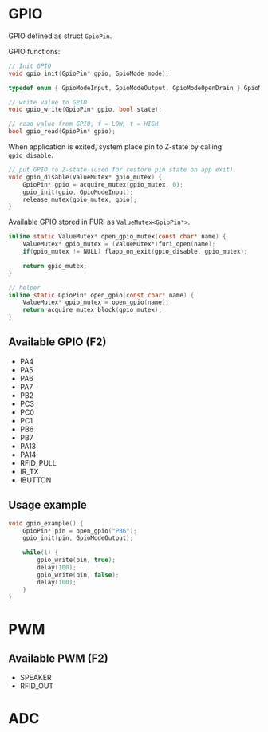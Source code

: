# GPIO

GPIO defined as struct `GpioPin`.

GPIO functions:

```C
// Init GPIO
void gpio_init(GpioPin* gpio, GpioMode mode);

typedef enum { GpioModeInput, GpioModeOutput, GpioModeOpenDrain } GpioMode;

// write value to GPIO
void gpio_write(GpioPin* gpio, bool state);

// read value from GPIO, f = LOW, t = HIGH
bool gpio_read(GpioPin* gpio);
```

When application is exited, system place pin to Z-state by calling `gpio_disable`.

```C
// put GPIO to Z-state (used for restore pin state on app exit)
void gpio_disable(ValueMutex* gpio_mutex) {
    GpioPin* gpio = acquire_mutex(gpio_mutex, 0);
    gpio_init(gpio, GpioModeInput);
    release_mutex(gpio_mutex, gpio);
}
```

Available GPIO stored in FURI as `ValueMutex<GpioPin*>`.

```C
inline static ValueMutex* open_gpio_mutex(const char* name) {
    ValueMutex* gpio_mutex = (ValueMutex*)furi_open(name);
    if(gpio_mutex != NULL) flapp_on_exit(gpio_disable, gpio_mutex);

    return gpio_mutex;
}

// helper
inline static GpioPin* open_gpio(const char* name) {
    ValueMutex* gpio_mutex = open_gpio(name);
    return acquire_mutex_block(gpio_mutex);
}
```

## Available GPIO (F2)

* PA4
* PA5
* PA6
* PA7
* PB2
* PC3
* PC0
* PC1
* PB6
* PB7
* PA13
* PA14
* RFID_PULL
* IR_TX
* IBUTTON

## Usage example

```C
void gpio_example() {
    GpioPin* pin = open_gpio("PB6");
    gpio_init(pin, GpioModeOutput);

    while(1) {
        gpio_write(pin, true);
        delay(100);
        gpio_write(pin, false);
        delay(100);
    }
}
```

# PWM

## Available PWM (F2)

* SPEAKER
* RFID_OUT


# ADC
